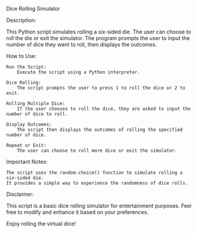 Dice Rolling Simulator

Description:

This Python script simulates rolling a six-sided die. The user can choose to roll the die or exit the simulator. The program prompts the user to input the number of dice they want to roll, then displays the outcomes.

How to Use:

    Run the Script:
        Execute the script using a Python interpreter.

    Dice Rolling:
        The script prompts the user to press 1 to roll the dice or 2 to exit.

    Rolling Multiple Dice:
        If the user chooses to roll the dice, they are asked to input the number of dice to roll.

    Display Outcomes:
        The script then displays the outcomes of rolling the specified number of dice.

    Repeat or Exit:
        The user can choose to roll more dice or exit the simulator.

Important Notes:

    The script uses the random.choice() function to simulate rolling a six-sided die.
    It provides a simple way to experience the randomness of dice rolls.

Disclaimer:

This script is a basic dice rolling simulator for entertainment purposes. Feel free to modify and enhance it based on your preferences.

Enjoy rolling the virtual dice!
